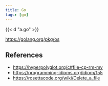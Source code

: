 ```yaml
---
title: Go
tags: [go]
---
```


{{< d "a.go" >}}

<https://golang.org/pkg/os>

## References

- <https://hyperpolyglot.org/c#file-cp-rm-mv>
- <https://programming-idioms.org/idiom/155>
- <https://rosettacode.org/wiki/Delete_a_file>
